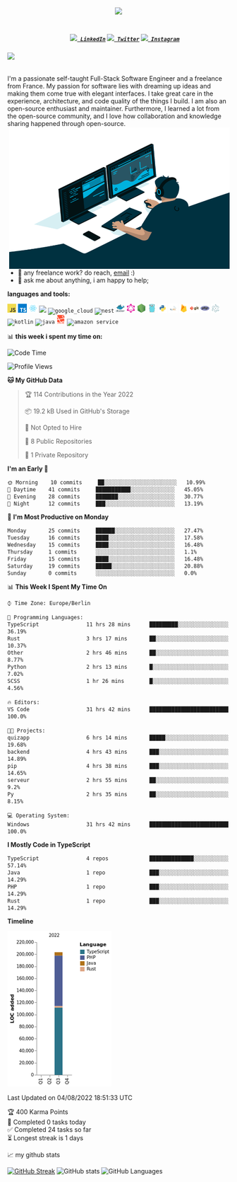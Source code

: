 <h1 align="center">
  <a href="https://git.io/typing-svg">
    <img src="https://readme-typing-svg.herokuapp.com/?lines=Hello,+There!+👋;This+is+Jason+Michel....;Nice+to+meet+you!&center=true&size=30">
  </a>
</h1>

<h5 align="center">
  <code>
    <a href="https://www.linkedin.com/in/chatr/" title="LinkedIn Profile"><img width="22" src="https://raw.githubusercontent.com/hussainweb/hussainweb/main/icons/linkedin.png"> LinkedIn</a></code>
  <code><a href="https://twitter.com/chatrjason" title="twitter Profile"><img width="22"        src="https://raw.githubusercontent.com/peterthehan/peterthehan/master/assets/twitter.svg"> Twitter</a></code>
  <code><a href="https://www.instagram.com/chatrseo/" title="Instagram Profile"><img width="22" src="https://raw.githubusercontent.com/hussainweb/hussainweb/main/icons/instagram.png"> Instagram</a></code>
</h5>


![](https://visitor-badge.glitch.me/badge?page_id=jasonviipers.jasonviipers)

<br />
<!-- [Jason Michel YT](https://chatr.fr/), -->
I'm a passionate self-taught Full-Stack Software Engineer and a freelance from France. My passion for software lies with dreaming up ideas and making them come true with elegant interfaces. 
I take great care in the experience, architecture, and code quality of the things I build.
I am also an open-source enthusiast and maintainer. Furthermore, I learned a lot from the open-source community, and I love how collaboration and knowledge sharing happened through open-source.


  <img align="right" alt="GIF" src="https://github.com/jasonviipers/jasonviipers/blob/main/code.gif?raw=true" width="500" height="320" />
  
- 💼 any freelance work? do reach, [email](mailto:jason@chatr.fr) :)
- 💬 ask me about anything, i am happy to help;

**languages and tools:**  

<code><img height="20" src="https://raw.githubusercontent.com/github/explore/80688e429a7d4ef2fca1e82350fe8e3517d3494d/topics/javascript/javascript.png"></code>
<code><img height="20" alt="typescript" src="https://raw.githubusercontent.com/github/explore/80688e429a7d4ef2fca1e82350fe8e3517d3494d/topics/typescript/typescript.png"></code>
<code><img height="20" src="https://raw.githubusercontent.com/github/explore/80688e429a7d4ef2fca1e82350fe8e3517d3494d/topics/react/react.png"></code>
<code><img height="20" src="https://upload.vectorlogo.zone/logos/nextjs/images/60eff509-53dd-4280-92e7-7318fa02e934.svg"></code>
<code><img height="20" src="https://www.vectorlogo.zone/logos/google_cloud/google_cloud-icon.svg" alt="google_cloud" ></code>
<code><img height="20" src="https://www.vectorlogo.zone/logos/nestjs/nestjs-icon.svg" alt="nest" ></code>
<code><img height="20" src="https://raw.githubusercontent.com/devicons/devicon/master/icons/docker/docker-original-wordmark.svg" alt="docker"></code>
<code><img height="20" src="https://raw.githubusercontent.com/github/explore/5c058a388828bb5fde0bcafd4bc867b5bb3f26f3/topics/graphql/graphql.png"></code>
<code><img height="20" src="https://raw.githubusercontent.com/github/explore/80688e429a7d4ef2fca1e82350fe8e3517d3494d/topics/nodejs/nodejs.png"></code>
<code><img height="20" src="https://raw.githubusercontent.com/devicons/devicon/master/icons/go/go-original.svg"></code>
<code><img height="20" src="https://raw.githubusercontent.com/github/explore/80688e429a7d4ef2fca1e82350fe8e3517d3494d/topics/python/python.png"></code>
<code><img height="20" src="https://raw.githubusercontent.com/github/explore/80688e429a7d4ef2fca1e82350fe8e3517d3494d/topics/mysql/mysql.png"></code>
<code><img height="20" src="https://raw.githubusercontent.com/github/explore/80688e429a7d4ef2fca1e82350fe8e3517d3494d/topics/firebase/firebase.png"></code>
<code><img height="20" src="https://raw.githubusercontent.com/github/explore/80688e429a7d4ef2fca1e82350fe8e3517d3494d/topics/git/git.png"></code>
<code><img height="20" src="https://raw.githubusercontent.com/github/explore/80688e429a7d4ef2fca1e82350fe8e3517d3494d/topics/php/php.png"></code>
<code><img height="20" src="https://raw.githubusercontent.com/devicons/devicon/master/icons/electron/electron-original.svg"></code>
<code><img height="20" src="https://www.vectorlogo.zone/logos/kotlinlang/kotlinlang-icon.svg" alt="kotlin" ></code>
<code><img height="20" src="https://www.vectorlogo.zone/logos/java/java-ar21.svg" alt="java" ></code>
<code><img height="20" src="https://raw.githubusercontent.com/devicons/devicon/master/icons/laravel/laravel-plain-wordmark.svg" alt="laravel" ></code>
<code><img height="20" src="https://www.vectorlogo.zone/logos/amazon_aws/amazon_aws-ar21.svg" alt="amazon service"></code>

📊 **this week i spent my time on:**
<!--START_SECTION:waka-->
![Code Time](http://img.shields.io/badge/Code%20Time-49%20hrs-blue)

![Profile Views](http://img.shields.io/badge/Profile%20Views-238-blue)

**🐱 My GitHub Data** 

> 🏆 114 Contributions in the Year 2022
 > 
> 📦 19.2 kB Used in GitHub's Storage 
 > 
> 🚫 Not Opted to Hire
 > 
> 📜 8 Public Repositories 
 > 
> 🔑 1 Private Repository 
 > 
**I'm an Early 🐤** 

```text
🌞 Morning    10 commits     ██░░░░░░░░░░░░░░░░░░░░░░░   10.99% 
🌆 Daytime    41 commits     ███████████░░░░░░░░░░░░░░   45.05% 
🌃 Evening    28 commits     ███████░░░░░░░░░░░░░░░░░░   30.77% 
🌙 Night      12 commits     ███░░░░░░░░░░░░░░░░░░░░░░   13.19%

```
📅 **I'm Most Productive on Monday** 

```text
Monday       25 commits     ██████░░░░░░░░░░░░░░░░░░░   27.47% 
Tuesday      16 commits     ████░░░░░░░░░░░░░░░░░░░░░   17.58% 
Wednesday    15 commits     ████░░░░░░░░░░░░░░░░░░░░░   16.48% 
Thursday     1 commits      ░░░░░░░░░░░░░░░░░░░░░░░░░   1.1% 
Friday       15 commits     ████░░░░░░░░░░░░░░░░░░░░░   16.48% 
Saturday     19 commits     █████░░░░░░░░░░░░░░░░░░░░   20.88% 
Sunday       0 commits      ░░░░░░░░░░░░░░░░░░░░░░░░░   0.0%

```


📊 **This Week I Spent My Time On** 

```text
⌚︎ Time Zone: Europe/Berlin

💬 Programming Languages: 
TypeScript               11 hrs 28 mins      █████████░░░░░░░░░░░░░░░░   36.19% 
Rust                     3 hrs 17 mins       ██░░░░░░░░░░░░░░░░░░░░░░░   10.37% 
Other                    2 hrs 46 mins       ██░░░░░░░░░░░░░░░░░░░░░░░   8.77% 
Python                   2 hrs 13 mins       █░░░░░░░░░░░░░░░░░░░░░░░░   7.02% 
SCSS                     1 hr 26 mins        █░░░░░░░░░░░░░░░░░░░░░░░░   4.56%

🔥 Editors: 
VS Code                  31 hrs 42 mins      █████████████████████████   100.0%

🐱‍💻 Projects: 
quizapp                  6 hrs 14 mins       █████░░░░░░░░░░░░░░░░░░░░   19.68% 
backend                  4 hrs 43 mins       ███░░░░░░░░░░░░░░░░░░░░░░   14.89% 
pip                      4 hrs 38 mins       ███░░░░░░░░░░░░░░░░░░░░░░   14.65% 
serveur                  2 hrs 55 mins       ██░░░░░░░░░░░░░░░░░░░░░░░   9.2% 
Py                       2 hrs 35 mins       ██░░░░░░░░░░░░░░░░░░░░░░░   8.15%

💻 Operating System: 
Windows                  31 hrs 42 mins      █████████████████████████   100.0%

```

**I Mostly Code in TypeScript** 

```text
TypeScript               4 repos             ██████████████░░░░░░░░░░░   57.14% 
Java                     1 repo              ███░░░░░░░░░░░░░░░░░░░░░░   14.29% 
PHP                      1 repo              ███░░░░░░░░░░░░░░░░░░░░░░   14.29% 
Rust                     1 repo              ███░░░░░░░░░░░░░░░░░░░░░░   14.29%

```


**Timeline**

![Chart not found](https://raw.githubusercontent.com/jasonviipers/jasonviipers/main/charts/bar_graph.png) 


 Last Updated on 04/08/2022 18:51:33 UTC
<!--END_SECTION:waka-->

<!-- if you like what i do, maybe consider buying me a coffee/tea 🥺👉👈 -->

<!-- 🚧 **my todoist stats:** -->
<!-- TODO-IST:START -->
🏆  400 Karma Points           
🌸  Completed 0 tasks today           
✅  Completed 24 tasks so far           
⏳  Longest streak is 1 days
<!-- TODO-IST:END -->


📈 my github stats

[![GitHub Streak](https://github-readme-streak-stats.herokuapp.com?user=jasonviipers&theme=gotham)](https://git.io/streak-stats)
![GitHub stats](https://github-readme-stats.vercel.app/api?username=jasonviipers&show_icons=true&theme=gotham)
![GitHub Languages](https://github-readme-stats.vercel.app/api/top-langs/?username=jasonviipers&show_icons=true&theme=gotham)

